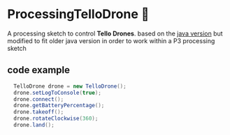 # ProcessingTelloDrone :rocket:

A processing sketch to control **Tello Drones**. based on the [java version](https://github.com/flexlab-ruc/TelloDroneJavaConnect) but modified to fit older java version in order to work within a P3 processing sketch

## code example
```java
  TelloDrone drone = new TelloDrone();
  drone.setLogToConsole(true);
  drone.connect();
  drone.getBatteryPercentage();
  drone.takeoff();
  drone.rotateClockwise(360);
  drone.land();
```
